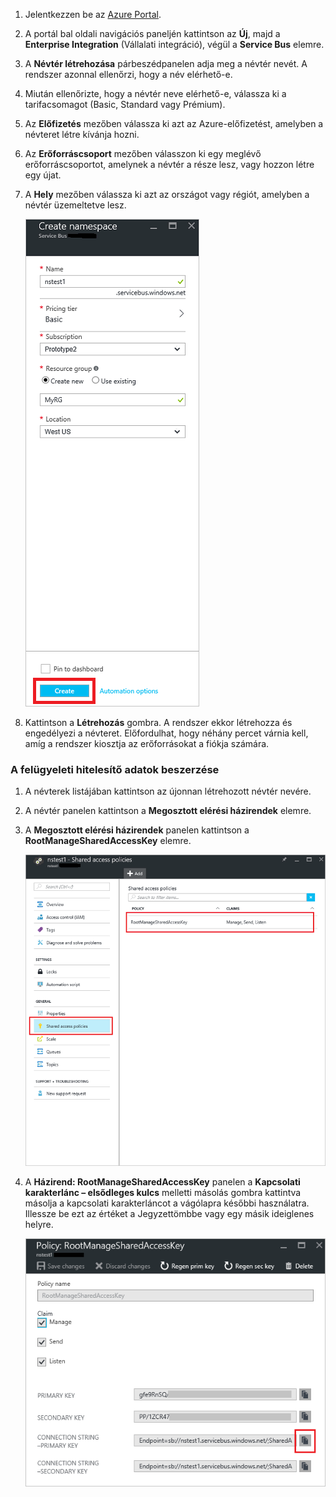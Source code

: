 1. Jelentkezzen be az [Azure Portal][].

2. A portál bal oldali navigációs paneljén kattintson az **Új**, majd a **Enterprise Integration** (Vállalati integráció), végül a **Service Bus** elemre.

4. A **Névtér létrehozása** párbeszédpanelen adja meg a névtér nevét. A rendszer azonnal ellenőrzi, hogy a név elérhető-e.

5. Miután ellenőrizte, hogy a névtér neve elérhető-e, válassza ki a tarifacsomagot (Basic, Standard vagy Prémium).

7. Az **Előfizetés** mezőben válassza ki azt az Azure-előfizetést, amelyben a névteret létre kívánja hozni.

9. Az **Erőforráscsoport** mezőben válasszon ki egy meglévő erőforráscsoportot, amelynek a névtér a része lesz, vagy hozzon létre egy újat.      

8. A **Hely** mezőben válassza ki azt az országot vagy régiót, amelyben a névtér üzemeltetve lesz.

    ![Névtér létrehozása][create-namespace]

6. Kattintson a **Létrehozás** gombra. A rendszer ekkor létrehozza és engedélyezi a névteret. Előfordulhat, hogy néhány percet várnia kell, amíg a rendszer kiosztja az erőforrásokat a fiókja számára.
 
### A felügyeleti hitelesítő adatok beszerzése

1. A névterek listájában kattintson az újonnan létrehozott névtér nevére.
 
3. A névtér panelen kattintson a **Megosztott elérési házirendek** elemre.

4. A **Megosztott elérési házirendek** panelen kattintson a **RootManageSharedAccessKey** elemre.

    ![connection-info][connection-info]

5. A **Házirend: RootManageSharedAccessKey** panelen a **Kapcsolati karakterlánc – elsődleges kulcs** melletti másolás gombra kattintva másolja a kapcsolati karakterláncot a vágólapra későbbi használatra. Illessze be ezt az értéket a Jegyzettömbbe vagy egy másik ideiglenes helyre.

    ![connection-string][connection-string]

<!--Image references-->

[create-namespace]: ./media/service-bus-create-namespace-portal/create-namespace.png
[connection-info]: ./media/service-bus-create-namespace-portal/connection-info.png
[connection-string]: ./media/service-bus-create-namespace-portal/connection-string.png

<!--Reference style links - using these makes the source content way more readable than using inline links-->
[Azure Portal]: https://portal.azure.com

<!--HONumber=Sep16_HO4-->


